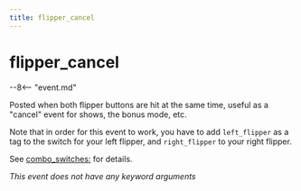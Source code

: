 ```yaml
---
title: flipper_cancel
---
```


# flipper_cancel


--8<-- "event.md"

Posted when both flipper buttons are hit at the same time, useful as a
"cancel" event for shows, the bonus mode, etc.

Note that in order for this event to work, you have to add
`left_flipper` as a tag to the switch for your left flipper, and
`right_flipper` to your right flipper.

See [combo_switches:](../config/combo_switches.md) for details.

*This event does not have any keyword arguments*
